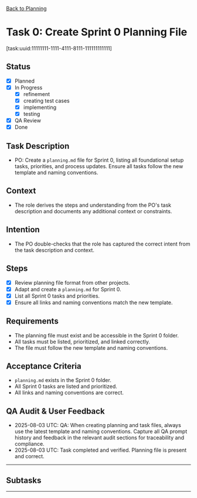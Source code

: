 [Back to Planning](./planning.md)

# Task 0: Create Sprint 0 Planning File

[task:uuid:11111111-1111-4111-8111-111111111111]

## Status
- [x] Planned
- [x] In Progress
  - [x] refinement
  - [x] creating test cases
  - [x] implementing
  - [x] testing
- [x] QA Review
- [x] Done

## Task Description
- PO: Create a `planning.md` file for Sprint 0, listing all foundational setup tasks, priorities, and process updates. Ensure all tasks follow the new template and naming conventions.

## Context
- The role derives the steps and understanding from the PO's task description and documents any additional context or constraints.

## Intention
- The PO double-checks that the role has captured the correct intent from the task description and context.

## Steps
- [x] Review planning file format from other projects.
- [x] Adapt and create a `planning.md` for Sprint 0.
- [x] List all Sprint 0 tasks and priorities.
- [x] Ensure all links and naming conventions match the new template.

## Requirements
- The planning file must exist and be accessible in the Sprint 0 folder.
- All tasks must be listed, prioritized, and linked correctly.
- The file must follow the new template and naming conventions.

## Acceptance Criteria
- `planning.md` exists in the Sprint 0 folder.
- All Sprint 0 tasks are listed and prioritized.
- All links and naming conventions are correct.

## QA Audit & User Feedback

- 2025-08-03 UTC: QA: When creating planning and task files, always use the latest template and naming conventions. Capture all QA prompt history and feedback in the relevant audit sections for traceability and compliance.
- 2025-08-03 UTC: Task completed and verified. Planning file is present and correct.

---
## Subtasks

---
